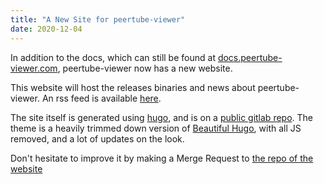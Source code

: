 ```yaml
---
title: "A New Site for peertube-viewer"
date: 2020-12-04
---
```


In addition to the docs, which can still be found at [docs.peertube-viewer.com](https://docs.peertube-viewer.com), peertube-viewer now has a new website.

This website will host the releases binaries and news about peertube-viewer. An rss feed is available [here]("/posts/index.xml").

The site itself is generated using [hugo](https://gohugo.io/), and is on a [public gitlab repo](https://gitlab.com/peertube-viewer/peertube-viewer-website).
The theme is a heavily trimmed down version of [Beautiful Hugo](https://github.com/halogenica/beautifulhugo), with all JS removed, and a lot of updates on the look.

Don't hesitate to improve it by making a Merge Request to [the repo of the website](https://gitlab.com/peertube-viewer/peertube-viewer-websithttps://gitlab.com/peertube-viewer/peertube-viewer-website)
